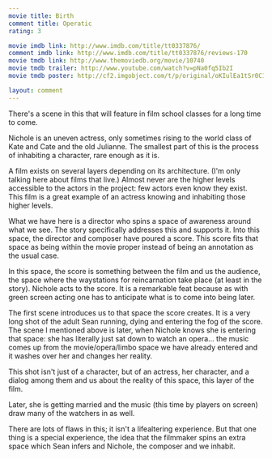 ```yaml
---
movie title: Birth
comment title: Operatic
rating: 3

movie imdb link: http://www.imdb.com/title/tt0337876/
comment imdb link: http://www.imdb.com/title/tt0337876/reviews-170
movie tmdb link: http://www.themoviedb.org/movie/10740
movie tmdb trailer: http://www.youtube.com/watch?v=pNa0fq5Ib2I
movie tmdb poster: http://cf2.imgobject.com/t/p/original/oKIulEa1tSr0C1lTyhYD0lj5f5N.jpg

layout: comment
---
```


There's a scene in this that will feature in film school classes for a long time to come. 

Nichole is an uneven actress, only sometimes rising to the world class of Kate and Cate and the old Julianne. The smallest part of this is the process of inhabiting a character, rare enough as it is.

A film exists on several layers depending on its architecture. (I'm only talking here about films that live.) Almost never are the higher levels accessible to the actors in the project: few actors even know they exist. This film is a great example of an actress knowing and inhabiting those higher levels.

What we have here is a director who spins a space of awareness around what we see. The story specifically addresses this and supports it. Into this space, the director and composer have poured a score. This score fits that space as being within the movie proper instead of being an annotation as the usual case.

In this space, the score is something between the film and us the audience, the space where the waystations for reincarnation take place (at least in the story). Nichole acts to the score. It is a remarkable feat because as with green screen acting one has to anticipate what is to come into being later.

The first scene introduces us to that space the score creates. It is a very long shot of the adult Sean running, dying and entering the fog of the score. The scene I mentioned above is later, when Nichole knows she is entering that space: she has literally just sat down to watch an opera... the music comes up from the movie/opera/limbo space we have already entered and it washes over her and changes her reality.

This shot isn't just of a character, but of an actress, her character, and a dialog among them and us about the reality of this space, this layer of the film.

Later, she is getting married and the music (this time by players on screen) draw many of the watchers in as well.

There are lots of flaws in this; it isn't a lifealtering experience. But that one thing is a special experience, the idea that the filmmaker spins an extra space which Sean infers and Nichole, the composer and we inhabit.